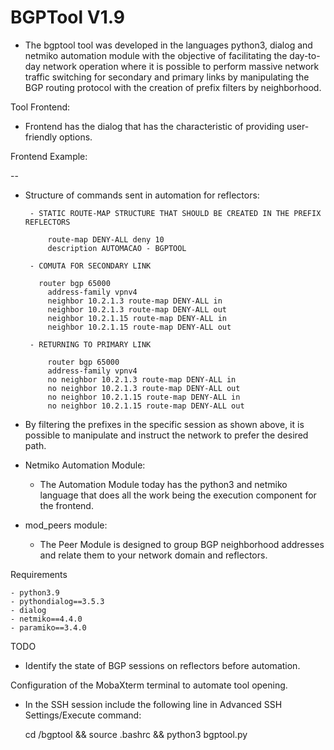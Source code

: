 # BGPTool V1.9

  - The bgptool tool was developed in the languages python3, dialog and netmiko automation module with the objective of facilitating the day-to-day network operation where it is possible to perform massive network traffic switching for secondary and primary links by manipulating the BGP routing protocol with the creation of prefix filters by neighborhood.

Tool Frontend:

  - Frontend has the dialog that has the characteristic of providing user-friendly options.

Frontend Example:

--

 * Structure of commands sent in automation for reflectors:

        - STATIC ROUTE-MAP STRUCTURE THAT SHOULD BE CREATED IN THE PREFIX REFLECTORS

            route-map DENY-ALL deny 10
            description AUTOMACAO - BGPTOOL

        - COMUTA FOR SECONDARY LINK

          router bgp 65000
            address-family vpnv4
            neighbor 10.2.1.3 route-map DENY-ALL in
            neighbor 10.2.1.3 route-map DENY-ALL out
            neighbor 10.2.1.15 route-map DENY-ALL in
            neighbor 10.2.1.15 route-map DENY-ALL out

        - RETURNING TO PRIMARY LINK

            router bgp 65000
            address-family vpnv4
            no neighbor 10.2.1.3 route-map DENY-ALL in
            no neighbor 10.2.1.3 route-map DENY-ALL out
            no neighbor 10.2.1.15 route-map DENY-ALL in
            no neighbor 10.2.1.15 route-map DENY-ALL out


* By filtering the prefixes in the specific session as shown above, it is possible to manipulate and instruct the network to prefer the desired path.


* Netmiko Automation Module:

  - The Automation Module today has the python3 and netmiko language that does all the work being the execution component for the frontend.

* mod_peers module:

  - The Peer Module is designed to group BGP neighborhood addresses and relate them to your network domain and reflectors.

Requirements

    - python3.9
    - pythondialog==3.5.3
    - dialog
    - netmiko==4.4.0
    - paramiko==3.4.0

TODO

  - Identify the state of BGP sessions on reflectors before automation.


Configuration of the MobaXterm terminal to automate tool opening.

  - In the SSH session include the following line in Advanced SSH Settings/Execute command:

    cd /bgptool && source .bashrc && python3 bgptool.py


